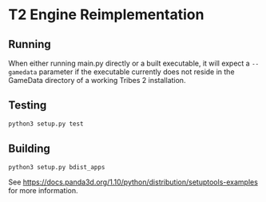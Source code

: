 # T2 Engine Reimplementation

## Running

When either running main.py directly or a built executable, it will expect a ```--gamedata``` parameter if the executable currently does not reside
in the GameData directory of a working Tribes 2 installation.

## Testing

```bash
python3 setup.py test
```

## Building

```bash
python3 setup.py bdist_apps
```

See https://docs.panda3d.org/1.10/python/distribution/setuptools-examples for more information.
